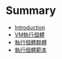 # Summary

* [Introduction](README.md)
* [VM執行個體](/vmzhi-xing-ge-ti.md)
* [執行個體群體](/instance-group.md)
* [執行個體範本](/instance-template.md)

